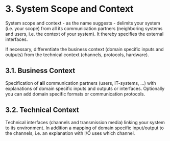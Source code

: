 # 3. System Scope and Context

System scope and context - as the name suggests - delimits your system
(i.e. your scope) from all its communication partners (neighboring
systems and users, i.e. the context of your system). It thereby
specifies the external interfaces.

If necessary, differentiate the business context (domain specific inputs
and outputs) from the technical context (channels, protocols, hardware).

## 3.1. Business Context

Specification of **all** communication partners (users, IT-systems, …)
with explanations of domain specific inputs and outputs or interfaces.
Optionally you can add domain specific formats or communication
protocols.

## 3.2. Technical Context

Technical interfaces (channels and transmission media) linking your
system to its environment. In addition a mapping of domain specific
input/output to the channels, i.e. an explanation with I/O uses which
channel.

<div style="page-break-after:always;"></div>
